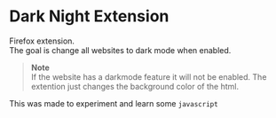 # Dark Night Extension

Firefox extension.
<br>
The goal is change all websites to dark mode when enabled.

> **Note**
> <br>
> If the website has a darkmode feature it will not be enabled. The extention just changes the background color of the html.

This was made to experiment and learn some `javascript`
